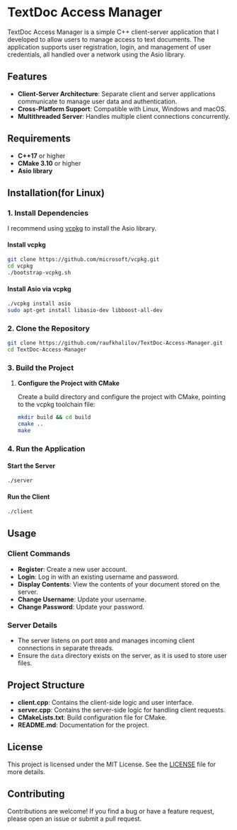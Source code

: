 # TextDoc Access Manager

TextDoc Access Manager is a simple C++ client-server application that I developed to allow users to manage access to text documents. The application supports user registration, login, and management of user credentials, all handled over a network using the Asio library.

## Features

- **Client-Server Architecture**: Separate client and server applications communicate to manage user data and authentication.
- **Cross-Platform Support**: Compatible with Linux, Windows and macOS.
- **Multithreaded Server**: Handles multiple client connections concurrently.

## Requirements

- **C++17** or higher
- **CMake 3.10** or higher
- **Asio library**

## Installation(for Linux)

### 1. Install Dependencies

I recommend using [vcpkg](https://github.com/microsoft/vcpkg) to install the Asio library.

#### Install vcpkg

```bash
git clone https://github.com/microsoft/vcpkg.git
cd vcpkg
./bootstrap-vcpkg.sh
```

#### Install Asio via vcpkg

```bash
./vcpkg install asio
sudo apt-get install libasio-dev libboost-all-dev
```

### 2. Clone the Repository

```bash
git clone https://github.com/raufkhalilov/TextDoc-Access-Manager.git
cd TextDoc-Access-Manager
```

### 3. Build the Project

1. **Configure the Project with CMake**

   Create a build directory and configure the project with CMake, pointing to the vcpkg toolchain file:

   ```bash
   mkdir build && cd build
   cmake .. 
   make
   ```

### 4. Run the Application

#### Start the Server

```bash
./server
```

#### Run the Client

```bash
./client
```

## Usage

### Client Commands

- **Register**: Create a new user account.
- **Login**: Log in with an existing username and password.
- **Display Contents**: View the contents of your document stored on the server.
- **Change Username**: Update your username.
- **Change Password**: Update your password.

### Server Details

- The server listens on port `8080` and manages incoming client connections in separate threads.
- Ensure the `data` directory exists on the server, as it is used to store user files.

## Project Structure

- **client.cpp**: Contains the client-side logic and user interface.
- **server.cpp**: Contains the server-side logic for handling client requests.
- **CMakeLists.txt**: Build configuration file for CMake.
- **README.md**: Documentation for the project.

## License

This project is licensed under the MIT License. See the [LICENSE](LICENSE) file for more details.

## Contributing

Contributions are welcome! If you find a bug or have a feature request, please open an issue or submit a pull request.
